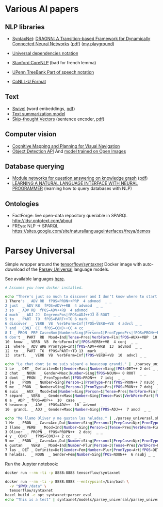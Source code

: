 # Various AI papers

## NLP libraries

- [SyntaxNet](https://github.com/tensorflow/models/tree/master/research/syntaxnet): [DRAGNN: A Transition-based Framework for Dynamically Connected Neural Networks]() ([pdf](https://arxiv.org/pdf/1703.04474.pdf)) ([my playground](https://github.com/ochafik/parsey-universal-playground))

- [Universal dependencies notation](http://universaldependencies.org/u/dep/all.html)
- [Stanford CoreNLP](http://corenlp.run/) (bad for french lemma)
- [UPenn TreeBank Part of speech notation](https://www.ling.upenn.edu/courses/Fall_2003/ling001/penn_treebank_pos.html)
- [CoNLL-U Format](http://universaldependencies.org/format.html)

## Text

- [Swivel](https://github.com/tensorflow/models/tree/master/research/swivel) (word embeddings, [pdf](https://arxiv.org/pdf/1602.02215.pdf))
- [Text summarization model](https://github.com/tensorflow/models/tree/master/research/textsum)
- [Skip-thought Vectors](https://github.com/tensorflow/models/tree/master/research/skip_thoughts) (sentence encoder, [pdf](https://papers.nips.cc/paper/5950-skip-thought-vectors.pdf))

## Computer vision

- [Cognitive Mapping and Planning for Visual Navigation](https://sites.google.com/view/cognitive-mapping-and-planning/)
- [Object Detection API](https://github.com/tensorflow/models/blob/master/research/object_detection/g3doc/detection_model_zoo.md)
  And [model trained on Open Images](https://github.com/tensorflow/models/blob/master/research/object_detection/g3doc/detection_model_zoo.md)

## Database querying

- [Module networks for question answering on knowledge graph](https://github.com/tensorflow/models/tree/master/research/qa_kg) ([pdf](https://arxiv.org/pdf/1704.05526.pdf))
- [LEARNING A NATURAL LANGUAGE INTERFACE WITH NEURAL PROGRAMMER](https://openreview.net/pdf?id=ry2YOrcge) (learning how to query databases with NLP)

## Ontologies

- FactForge: live open-data repository queriable in SPARQL
  http://ldsr.ontotext.com/about
- FREya: NLP -> SPARQL
  https://sites.google.com/site/naturallanguageinterfaces/freya/demos
  
# Parsey Universal

Simple wrapper around the [tensorflow/syntaxnet](https://hub.docker.com/r/tensorflow/syntaxnet/)
Docker image with auto-download of the
[Parsey Universal](https://github.com/tensorflow/models/blob/master/research/syntaxnet/g3doc/universal.md)
language models.

See available languages [here](https://github.com/tensorflow/models/blob/master/research/syntaxnet/g3doc/universal.md).

```bash
# Assumes you have docker installed.

echo "There's just so much to discover and I don't know where to start." | ./parsey_universal.sh English
1 There's _ ADV RB  fPOS=PRON++PRP  4 advmod  _ _
2 just  _ ADV RB  fPOS=ADV++RB  4 advmod  _ _
3 so  _ ADV RB  fPOS=ADV++RB  4 advmod  _ _
4 much  _ ADJ JJ  Degree=Pos|fPOS=ADJ++JJ 0 ROOT  _ _
5 to  _ PART  TO  fPOS=PART++TO 6 mark  _ _
6 discover  _ VERB  VB  VerbForm=Inf|fPOS=VERB++VB  4 advcl _ _
7 and _ CONJ  CC  fPOS=CONJ++CC 4 cc  _ _
8 I _ PRON  PRP Case=Nom|Number=Sing|Person=1|PronType=Prs|fPOS=PRON++PRP 10  nsubj _ _
9 don't _ PART  RB  Mood=Ind|Tense=Pres|VerbForm=Fin|fPOS=AUX++VBP  10  advmod  _ _
10  know  _ VERB  VB  VerbForm=Inf|fPOS=VERB++VB  4 conj  _ _
11  where _ ADV WRB PronType=Int|fPOS=ADV++WRB  13  advmod  _ _
12  to  _ PART  TO  fPOS=PART++TO 13  mark  _ _
13  start.  _ VERB  VB  VerbForm=Inf|fPOS=VERB++VB  10  advcl _ _

echo "Le chat dont je me suis séparé a beaucoup grandi." | ./parsey_universal.sh French
1 Le  _ DET _ Definite=Def|Gender=Masc|Number=Sing|fPOS=DET++ 2 det _ _
2 chat  _ NOUN  _ Gender=Masc|Number=Sing|fPOS=NOUN++ 0 ROOT  _ _
3 dont  _ PRON  _ PronType=Rel|fPOS=PRON++  7 iobj  _ _
4 je  _ PRON  _ Number=Sing|Person=1|PronType=Prs|fPOS=PRON++ 7 nsubj _ _
5 me  _ PRON  _ Number=Sing|Person=1|PronType=Prs|fPOS=PRON++ 7 dobj  _ _
6 suis  _ AUX _ Mood=Ind|Number=Sing|Person=1|Tense=Pres|VerbForm=Fin|fPOS=AUX++  7 aux _ _
7 séparé  _ VERB  _ Gender=Masc|Number=Sing|Tense=Past|VerbForm=Part|fPOS=VERB++  2 acl:relcl _ _
8 a _ ADP _ fPOS=ADP++  10  case  _ _
9 beaucoup  _ ADV _ fPOS=ADV++  10  advmod  _ _
10  grandi. _ ADJ _ Gender=Masc|Number=Sing|fPOS=ADJ++  7 amod  _ _

echo "Me llamo Oliver y me gustan las heladas." | ./parsey_universal.sh Spanish
1 Me  _ PRON  _ Case=Acc,Dat|Number=Sing|Person=1|PrepCase=Npr|PronType=Prs|Reflex=Yes|fPOS=PRON++  2 iobj  _
2 llamo _ VERB  _ Mood=Ind|Number=Sing|Person=1|Tense=Pres|VerbForm=Fin|fPOS=VERB++ 0 ROOT  _ _
3 Oliver  _ PROPN _ fPOS=PROPN++  2 dobj  _ _
4 y _ CONJ  _ fPOS=CONJ++ 2 cc  _ _
5 me  _ PRON  _ Case=Acc,Dat|Number=Sing|Person=1|PrepCase=Npr|PronType=Prs|fPOS=PRON++ 6 iobj  _ _
6 gustan  _ VERB  _ Mood=Ind|Number=Plur|Person=3|Tense=Pres|VerbForm=Fin|fPOS=VERB++ 2 conj  _ _
7 las _ DET _ Definite=Def|Gender=Fem|Number=Plur|PronType=Art|fPOS=DET++ 8 det _ _
8 heladas.  _ NOUN  _ Gender=Fem|Number=Sing|fPOS=NOUN++  6 nsubj _ _
```

Run the Jupyter notebook:

```bash
docker run --rm -ti -p 8888:8888 tensorflow/syntaxnet

docker run --rm -ti -p 8888:8888 --entrypoint=/bin/bash \
  -v "$PWD:/data" \
  tensorflow/syntaxnet
bazel build -c opt syntaxnet:parser_eval
echo "This is a test" | syntaxnet/models/parsey_universal/parsey_universal.sh /data/models/parsey_universal/English
```
